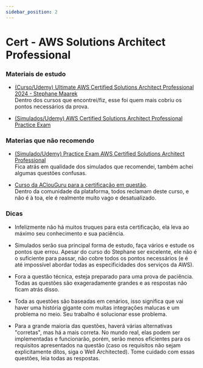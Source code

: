 ```yaml
---
sidebar_position: 2
---
```


# Cert - AWS Solutions Architect Professional

### Materiais de estudo

- [(Curso/Udemy) Ultimate AWS Certified Solutions Architect Professional 2024 - Stephane Maarek](https://www.udemy.com/course/aws-solutions-architect-professional/)  
Dentro dos cursos que encontrei/fiz, esse foi quem mais cobriu os pontos necessários da prova.

- [(Simulados/Udemy) AWS Certified Solutions Architect Professional Practice Exam](https://www.udemy.com/course/aws-solutions-architect-professional-practice-exams-sap-c02)

### Materias que não recomendo

- [(Simulado/Udemy) Practice Exam AWS Certified Solutions Architect Professional](https://www.udemy.com/course/practice-exam-aws-certified-solutions-architect-professional/)  
Fica atrás em qualidade dos simulados que recomendei, também achei algumas questões confusas. 


- [Curso da AClouGuru para a certificação em questão](https://learn.acloud.guru/course/aws-certified-solutions-architect-professional/dashboard).  
Dentro da comunidade da plataforma, todos reclamam deste curso, e não é à toa, ele é realmente
muito vago e desatualizado.

### Dicas

- Infelizmente não há muitos truques para esta certificação, ela leva ao máximo seu conhecimento e sua paciência.  


- Simulados serão sua principal forma de estudo, faça vários e estude os pontos que errou. Apesar do curso
do Stephane ser excelente, ele não é o suficiente para passar, não cobre todos os pontos necessários 
(e é até impossível abordar todas as especificidades dos serviços da AWS).  


- Fora a questão técnica, esteja preparado para uma prova de paciência. Todas as questões são exageradamente grandes
e as respostas não ficam atrás disso. 

  
- Toda as questões são baseadas em cenários, isso significa que vai haver uma história gigante
  com muitas integrações malucas e um problema no meio. Seu trabalho é solucionar esse problema.


- Para a grande maioria das questões, haverá várias alternativas "corretas", mas há a mais correta. No mundo real, 
elas podem ser implementadas e funcionarão, porém, serão menos eficientes para os requisitos apresentados na questão
(caso os requisitos não sejam explicitamente ditos, siga o Well Architected). 
Tome cuidado com essas questões, leia todas as respostas.

